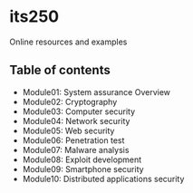 # its250
Online resources and examples

## Table of contents
* Module01: System assurance Overview
* Module02: Cryptography
* Module03: Computer security
* Module04: Network security
* Module05: Web security
* Module06: Penetration test
* Module07: Malware analysis
* Module08: Exploit development
* Module09: Smartphone security
* Module10: Distributed applications security
